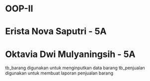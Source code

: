 # OOP-II
# Erista Nova Saputri - 5A
# Oktavia Dwi Mulyaningsih - 5A
tb_barang digunakan untuk menginputkan data barang
tb_penjualan digunakan untuk membuat laporan penjualan barang

